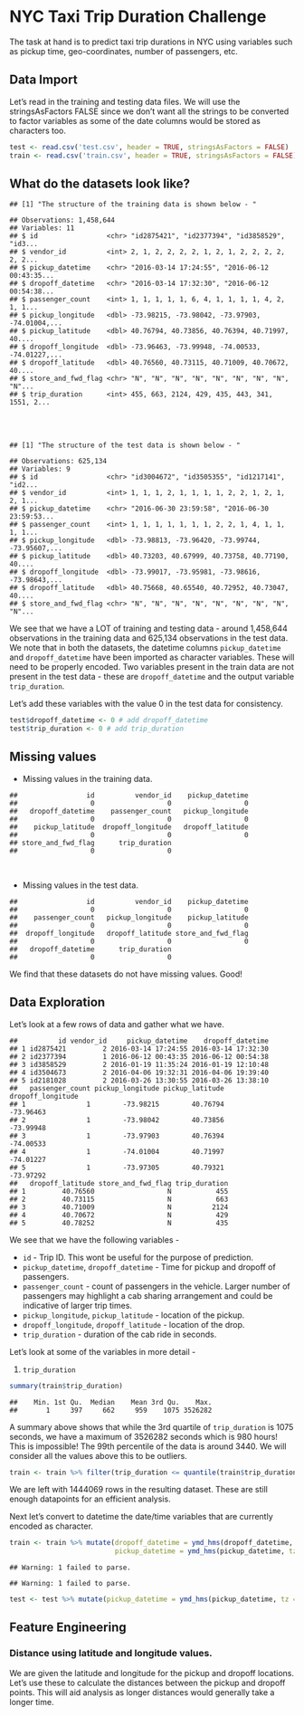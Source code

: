 NYC Taxi Trip Duration Challenge
================================

The task at hand is to predict taxi trip durations in NYC using
variables such as pickup time, geo-coordinates, number of passengers,
etc.

Data Import
-----------

Let’s read in the training and testing data files. We will use the
stringsAsFactors FALSE since we don’t want all the strings to be
converted to factor variables as some of the date columns would be
stored as characters too.

``` r
test <- read.csv('test.csv', header = TRUE, stringsAsFactors = FALSE)
train <- read.csv('train.csv', header = TRUE, stringsAsFactors = FALSE)
```

What do the datasets look like?
-------------------------------

    ## [1] "The structure of the training data is shown below - "

    ## Observations: 1,458,644
    ## Variables: 11
    ## $ id                 <chr> "id2875421", "id2377394", "id3858529", "id3...
    ## $ vendor_id          <int> 2, 1, 2, 2, 2, 2, 1, 2, 1, 2, 2, 2, 2, 2, 2...
    ## $ pickup_datetime    <chr> "2016-03-14 17:24:55", "2016-06-12 00:43:35...
    ## $ dropoff_datetime   <chr> "2016-03-14 17:32:30", "2016-06-12 00:54:38...
    ## $ passenger_count    <int> 1, 1, 1, 1, 1, 6, 4, 1, 1, 1, 1, 4, 2, 1, 1...
    ## $ pickup_longitude   <dbl> -73.98215, -73.98042, -73.97903, -74.01004,...
    ## $ pickup_latitude    <dbl> 40.76794, 40.73856, 40.76394, 40.71997, 40....
    ## $ dropoff_longitude  <dbl> -73.96463, -73.99948, -74.00533, -74.01227,...
    ## $ dropoff_latitude   <dbl> 40.76560, 40.73115, 40.71009, 40.70672, 40....
    ## $ store_and_fwd_flag <chr> "N", "N", "N", "N", "N", "N", "N", "N", "N"...
    ## $ trip_duration      <int> 455, 663, 2124, 429, 435, 443, 341, 1551, 2...

<br> <br>

    ## [1] "The structure of the test data is shown below - "

    ## Observations: 625,134
    ## Variables: 9
    ## $ id                 <chr> "id3004672", "id3505355", "id1217141", "id2...
    ## $ vendor_id          <int> 1, 1, 1, 2, 1, 1, 1, 1, 2, 2, 1, 2, 1, 2, 1...
    ## $ pickup_datetime    <chr> "2016-06-30 23:59:58", "2016-06-30 23:59:53...
    ## $ passenger_count    <int> 1, 1, 1, 1, 1, 1, 1, 2, 2, 1, 4, 1, 1, 1, 1...
    ## $ pickup_longitude   <dbl> -73.98813, -73.96420, -73.99744, -73.95607,...
    ## $ pickup_latitude    <dbl> 40.73203, 40.67999, 40.73758, 40.77190, 40....
    ## $ dropoff_longitude  <dbl> -73.99017, -73.95981, -73.98616, -73.98643,...
    ## $ dropoff_latitude   <dbl> 40.75668, 40.65540, 40.72952, 40.73047, 40....
    ## $ store_and_fwd_flag <chr> "N", "N", "N", "N", "N", "N", "N", "N", "N"...

We see that we have a LOT of training and testing data - around
1,458,644 observations in the training data and 625,134 observations in
the test data. We note that in both the datasets, the datetime columns
`pickup_datetime` and `dropoff_datetime` have been imported as character
variables. These will need to be properly encoded. Two variables present
in the train data are not present in the test data - these are
`dropoff_datetime` and the output variable `trip_duration`. <br>

Let’s add these variables with the value 0 in the test data for
consistency.

``` r
test$dropoff_datetime <- 0 # add dropoff_datetime
test$trip_duration <- 0 # add trip_duration
```

Missing values
--------------

-   Missing values in the training data.

<!-- -->

    ##                 id          vendor_id    pickup_datetime 
    ##                  0                  0                  0 
    ##   dropoff_datetime    passenger_count   pickup_longitude 
    ##                  0                  0                  0 
    ##    pickup_latitude  dropoff_longitude   dropoff_latitude 
    ##                  0                  0                  0 
    ## store_and_fwd_flag      trip_duration 
    ##                  0                  0

<br>

-   Missing values in the test data.

<!-- -->

    ##                 id          vendor_id    pickup_datetime 
    ##                  0                  0                  0 
    ##    passenger_count   pickup_longitude    pickup_latitude 
    ##                  0                  0                  0 
    ##  dropoff_longitude   dropoff_latitude store_and_fwd_flag 
    ##                  0                  0                  0 
    ##   dropoff_datetime      trip_duration 
    ##                  0                  0

We find that these datasets do not have missing values. Good!

Data Exploration
----------------

Let’s look at a few rows of data and gather what we have.

    ##          id vendor_id     pickup_datetime    dropoff_datetime
    ## 1 id2875421         2 2016-03-14 17:24:55 2016-03-14 17:32:30
    ## 2 id2377394         1 2016-06-12 00:43:35 2016-06-12 00:54:38
    ## 3 id3858529         2 2016-01-19 11:35:24 2016-01-19 12:10:48
    ## 4 id3504673         2 2016-04-06 19:32:31 2016-04-06 19:39:40
    ## 5 id2181028         2 2016-03-26 13:30:55 2016-03-26 13:38:10
    ##   passenger_count pickup_longitude pickup_latitude dropoff_longitude
    ## 1               1        -73.98215        40.76794         -73.96463
    ## 2               1        -73.98042        40.73856         -73.99948
    ## 3               1        -73.97903        40.76394         -74.00533
    ## 4               1        -74.01004        40.71997         -74.01227
    ## 5               1        -73.97305        40.79321         -73.97292
    ##   dropoff_latitude store_and_fwd_flag trip_duration
    ## 1         40.76560                  N           455
    ## 2         40.73115                  N           663
    ## 3         40.71009                  N          2124
    ## 4         40.70672                  N           429
    ## 5         40.78252                  N           435

We see that we have the following variables - <br>

-   `id` - Trip ID. This wont be useful for the purpose of prediction.
-   `pickup_datetime`, `dropoff_datetime` - Time for pickup and dropoff
    of passengers.
-   `passenger_count` - count of passengers in the vehicle. Larger
    number of passengers may highlight a cab sharing arrangement and
    could be indicative of larger trip times.
-   `pickup_longitude`, `pickup_latitude` - location of the pickup.
-   `dropoff_longitude`, `dropoff_latitude` - location of the drop.
-   `trip_duration` - duration of the cab ride in seconds.

Let’s look at some of the variables in more detail - <br>

1.  `trip_duration`

``` r
summary(train$trip_duration)
```

    ##    Min. 1st Qu.  Median    Mean 3rd Qu.    Max. 
    ##       1     397     662     959    1075 3526282

A summary above shows that while the 3rd quartile of `trip_duration` is
1075 seconds, we have a maximum of 3526282 seconds which is 980 hours!
This is impossible! The 99th percentile of the data is around 3440. We
will consider all the values above this to be outliers.

``` r
train <- train %>% filter(trip_duration <= quantile(train$trip_duration, 0.99))
```

We are left with 1444069 rows in the resulting dataset. These are still
enough datapoints for an efficient analysis. <br>

Next let’s convert to datetime the date/time variables that are
currently encoded as character.

``` r
train <- train %>% mutate(dropoff_datetime = ymd_hms(dropoff_datetime, tz = Sys.timezone()),
                          pickup_datetime = ymd_hms(pickup_datetime, tz = Sys.timezone()))
```

    ## Warning: 1 failed to parse.

    ## Warning: 1 failed to parse.

``` r
test <- test %>% mutate(pickup_datetime = ymd_hms(pickup_datetime, tz = Sys.timezone()))
```

Feature Engineering
-------------------

### Distance using latitude and longitude values.

We are given the latitude and longitude for the pickup and dropoff
locations. Let’s use these to calculate the distances between the pickup
and dropoff points. This will aid analysis as longer distances would
generally take a longer time.
